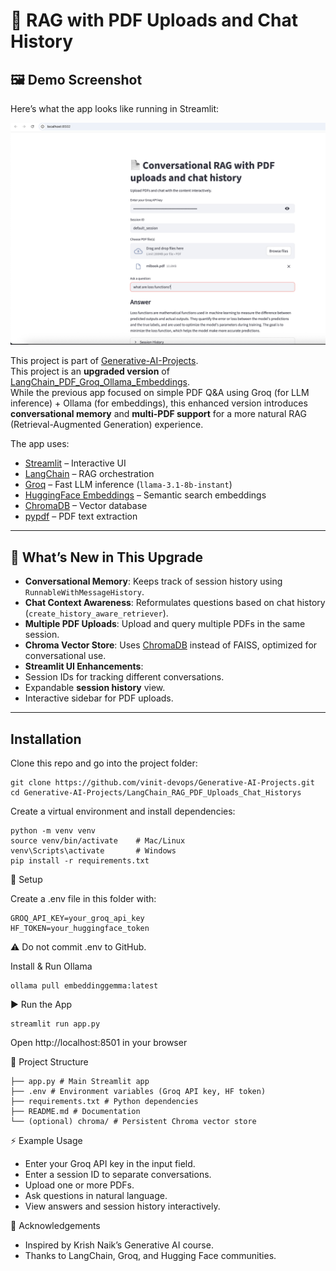 # 📄 RAG with PDF Uploads and Chat History

## 🖼️ Demo Screenshot

Here’s what the app looks like running in Streamlit:

![App Screenshot](images/app_screenshot-3.png)

This project is part of [Generative-AI-Projects](../).  
This project is an **upgraded version** of [LangChain_PDF_Groq_Ollama_Embeddings](../LangChain_PDF_Groq_Ollama_Embeddings).  
While the previous app focused on simple PDF Q&A using Groq (for LLM inference) + Ollama (for embeddings), 
this enhanced version introduces **conversational memory** and **multi-PDF support** for a more natural RAG (Retrieval-Augmented Generation) experience.  

The app uses:

- [Streamlit](https://streamlit.io/) – Interactive UI  
- [LangChain](https://www.langchain.com/) – RAG orchestration  
- [Groq](https://console.groq.com/) – Fast LLM inference (`llama-3.1-8b-instant`)  
- [HuggingFace Embeddings](https://huggingface.co/sentence-transformers/all-MiniLM-L6-v2) – Semantic search embeddings  
- [ChromaDB](https://www.trychroma.com/) – Vector database  
- [pypdf](https://pypi.org/project/pypdf/) – PDF text extraction 

---

## 🚀 What’s New in This Upgrade
- **Conversational Memory**: Keeps track of session history using `RunnableWithMessageHistory`.  
- **Chat Context Awareness**: Reformulates questions based on chat history (`create_history_aware_retriever`).  
- **Multiple PDF Uploads**: Upload and query multiple PDFs in the same session.  
- **Chroma Vector Store**: Uses [ChromaDB](https://www.trychroma.com/) instead of FAISS, optimized for conversational use.  
- **Streamlit UI Enhancements**:  
- Session IDs for tracking different conversations.  
- Expandable **session history** view.  
- Interactive sidebar for PDF uploads.
---

## Installation

Clone this repo and go into the project folder:
```
git clone https://github.com/vinit-devops/Generative-AI-Projects.git
cd Generative-AI-Projects/LangChain_RAG_PDF_Uploads_Chat_Historys
```
Create a virtual environment and install dependencies:
```
python -m venv venv
source venv/bin/activate    # Mac/Linux
venv\Scripts\activate       # Windows
pip install -r requirements.txt
```
🔑 Setup

Create a .env file in this folder with:
```
GROQ_API_KEY=your_groq_api_key
HF_TOKEN=your_huggingface_token

```
⚠️ Do not commit .env to GitHub.

Install & Run Ollama

```
ollama pull embeddinggemma:latest
```

▶️ Run the App
```
streamlit run app.py
```
Open http://localhost:8501 in your browser


📂 Project Structure
```
├── app.py # Main Streamlit app
├── .env # Environment variables (Groq API key, HF token)
├── requirements.txt # Python dependencies
├── README.md # Documentation
└── (optional) chroma/ # Persistent Chroma vector store

```
⚡ Example Usage
- Enter your Groq API key in the input field.
- Enter a session ID to separate conversations.
- Upload one or more PDFs.
- Ask questions in natural language.
- View answers and session history interactively.

🙌 Acknowledgements    
- Inspired by Krish Naik’s Generative AI course.
- Thanks to LangChain, Groq, and Hugging Face communities.
